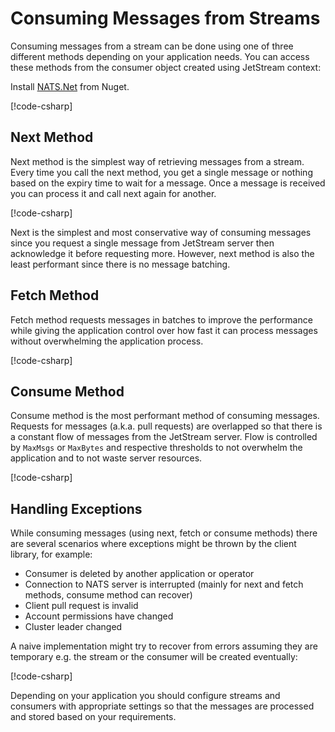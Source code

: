 # Consuming Messages from Streams

Consuming messages from a stream can be done using one of three different methods depending on your application needs.
You can access these methods from the consumer object created using JetStream context:

Install [NATS.Net](https://www.nuget.org/packages/NATS.Net) from Nuget.

[!code-csharp[](../../../../tests/NATS.Net.DocsExamples/JetStream/ConsumePage.cs#js)]

## Next Method

Next method is the simplest way of retrieving messages from a stream. Every time you call the next method, you get
a single message or nothing based on the expiry time to wait for a message. Once a message is received you can
process it and call next again for another.

[!code-csharp[](../../../../tests/NATS.Net.DocsExamples/JetStream/ConsumePage.cs#consumer-next)]

Next is the simplest and most conservative way of consuming messages since you request a single message from JetStream
server then acknowledge it before requesting more. However, next method is also the least performant since
there is no message batching.

## Fetch Method

Fetch method requests messages in batches to improve the performance while giving the application control over how
fast it can process messages without overwhelming the application process.

[!code-csharp[](../../../../tests/NATS.Net.DocsExamples/JetStream/ConsumePage.cs#consumer-fetch)]

## Consume Method

Consume method is the most performant method of consuming messages. Requests for messages (a.k.a. pull requests) are
overlapped so that there is a constant flow of messages from the JetStream server. Flow is controlled by `MaxMsgs`
or `MaxBytes` and respective thresholds to not overwhelm the application and to not waste server resources.

[!code-csharp[](../../../../tests/NATS.Net.DocsExamples/JetStream/ConsumePage.cs#consumer-consume)]

## Handling Exceptions

While consuming messages (using next, fetch or consume methods) there are several scenarios where exceptions might be
thrown by the client library, for example:

* Consumer is deleted by another application or operator
* Connection to NATS server is interrupted (mainly for next and fetch methods, consume method can recover)
* Client pull request is invalid
* Account permissions have changed
* Cluster leader changed

A naive implementation might try to recover from errors assuming they are temporary e.g. the stream or the consumer
will be created eventually:

[!code-csharp[](../../../../tests/NATS.Net.DocsExamples/JetStream/ConsumePage.cs#consumer-consume-error)]

Depending on your application you should configure streams and consumers with appropriate settings so that the
messages are processed and stored based on your requirements.
